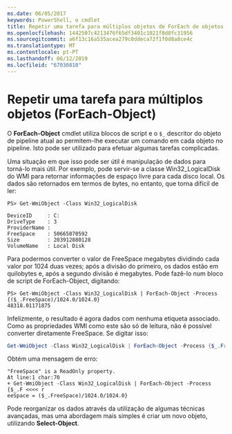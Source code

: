 ```yaml
---
ms.date: 06/05/2017
keywords: PowerShell, o cmdlet
title: Repetir uma tarefa para múltiplos objetos de ForEach de objetos
ms.openlocfilehash: 1442507c4213476f65df3401c1021f8d0fc31956
ms.sourcegitcommit: a6f13c16a535acea279c0ddeca72f1f0d8a8ce4c
ms.translationtype: MT
ms.contentlocale: pt-PT
ms.lasthandoff: 06/12/2019
ms.locfileid: "67030810"
---
```

# <a name="repeating-a-task-for-multiple-objects-foreach-object"></a>Repetir uma tarefa para múltiplos objetos (ForEach-Object)

O **ForEach-Object** cmdlet utiliza blocos de script e o `$_` descritor do objeto de pipeline atual ao permitem-lhe executar um comando em cada objeto no pipeline. Isto pode ser utilizado para efetuar algumas tarefas complicadas.

Uma situação em que isso pode ser útil é manipulação de dados para torná-lo mais útil. Por exemplo, pode servir-se a classe Win32_LogicalDisk do WMI para retornar informações de espaço livre para cada disco local. Os dados são retornados em termos de bytes, no entanto, que torna difícil de ler:

```
PS> Get-WmiObject -Class Win32_LogicalDisk

DeviceID     : C:
DriveType    : 3
ProviderName :
FreeSpace    : 50665070592
Size         : 203912880128
VolumeName   : Local Disk
```

Para podermos converter o valor de FreeSpace megabytes dividindo cada valor por 1024 duas vezes; após a divisão do primeiro, os dados estão em quilobytes e, após a segundo divisão é megabytes. Pode fazê-lo num bloco de script de ForEach-Object, digitando:

```
PS> Get-WmiObject -Class Win32_LogicalDisk | ForEach-Object -Process {($_.FreeSpace)/1024.0/1024.0}
48318.01171875
```

Infelizmente, o resultado é agora dados com nenhuma etiqueta associado. Como as propriedades WMI como este são só de leitura, não é possível converter diretamente FreeSpace. Se digitar isso:

```powershell
Get-WmiObject -Class Win32_LogicalDisk | ForEach-Object -Process {$_.FreeSpace = ($_.FreeSpace)/1024.0/1024.0}
```

Obtém uma mensagem de erro:

```output
"FreeSpace" is a ReadOnly property.
At line:1 char:70
+ Get-WmiObject -Class Win32_LogicalDisk | ForEach-Object -Process {$_.F <<<< r
eeSpace = ($_.FreeSpace)/1024.0/1024.0}
```

Pode reorganizar os dados através da utilização de algumas técnicas avançadas, mas uma abordagem mais simples é criar um novo objeto, utilizando **Select-Object**.
